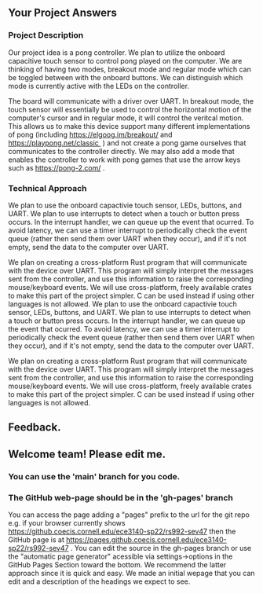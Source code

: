 ## Your Project Answers

### Project Description

Our project idea is a pong controller. We plan to utilize the onboard capacitive touch sensor to control pong played on the computer. We are thinking of having two modes, breakout mode and regular mode which can be toggled between with the onboard buttons. We can distinguish which mode is currently active with the LEDs on the controller.

The board will communicate with a driver over UART. In breakout mode, the touch sensor will essentially be used to control the horizontal motion of the computer's cursor and in regular mode, it will control the veritcal motion. This allows us to make this device support many different implementations of pong (including https://elgoog.im/breakout/ and https://playpong.net/classic  ) and not create a pong game ourselves that communicates to the controller directly. We may also add a mode that enables the controller to work with pong games that use the arrow keys such as https://pong-2.com/ .
### Technical Approach

We plan to use the onboard capactivie touch sensor, LEDs, buttons, and UART. We plan to use interrupts to detect when a touch or button press occurs. In the interrupt handler, we can queue up the event that ocurred. To avoid latency, we can use a timer interrupt to periodically check the event queue (rather then send them over UART when they occur), and if it's not empty, send the data to the computer over UART.

We plan on creating a cross-platform Rust program that will communicate with the device over UART. This program will simply interpret the messages sent from the controller, and use this information to raise the corresponding mouse/keyboard events. We will use cross-platform, freely available crates to make this part of the project simpler. C can be used instead if using other languages is not allowed.
We plan to use the onboard capactivie touch sensor, LEDs, buttons, and UART. We plan to use interrupts to detect when a touch or button press occurs. In the interrupt handler, we can queue up the event that ocurred. To avoid latency, we can use a timer interrupt to periodically check the event queue (rather then send them over UART when they occur), and if it's not empty, send the data to the computer over UART.

We plan on creating a cross-platform Rust program that will communicate with the device over UART. This program will simply interpret the messages sent from the controller, and use this information to raise the corresponding mouse/keyboard events. We will use cross-platform, freely available crates to make this part of the project simpler. C can be used instead if using other languages is not allowed.

## Feedback.

## Welcome team! Please edit me.
### You can use the 'main' branch for you code.
### The GitHub web-page should be in the 'gh-pages' branch
You can access the page adding a "pages" prefix to the url for the git repo e.g. if your browser currently shows https://github.coecis.cornell.edu/ece3140-sp22/rs992-sev47 then the GitHub page is at https://pages.github.coecis.cornell.edu/ece3140-sp22/rs992-sev47 . You can edit the source in the gh-pages branch or use the "automatic page generator" acessible via settings->options in the GitHub Pages Section toward the bottom. We recommend the latter approach since it is quick and easy. We made an initial wepage that you can edit and a description of the headings we expect to see.